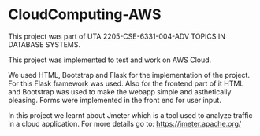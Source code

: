 # CloudComputing-AWS

This project was part of UTA 2205-CSE-6331-004-ADV TOPICS IN DATABASE SYSTEMS.

This project was implemented to test and work on AWS Cloud.

We used HTML, Bootstrap and Flask for the implementation of the project.
For this Flask framework was used. Also for the frontend part of it HTML and Bootstrap was used to make the webapp simple and asthetically pleasing. Forms were implemented in the front end for user input.

In this project we learnt about Jmeter which is a tool used to analyze traffic in a cloud application. 
For more details go to: https://jmeter.apache.org/
